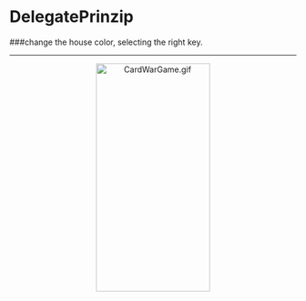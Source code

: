 # DelegatePrinzip
###change the house color, selecting the right key.
____
<p align="center">
  <img src="https://s10.gifyu.com/images/DP.gif" width="200" height="400" alt="CardWarGame.gif" />
</p>
